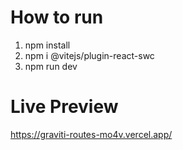 # How to run 
1. npm install
2. npm i @vitejs/plugin-react-swc
3. npm run dev

# Live Preview
https://graviti-routes-mo4v.vercel.app/
